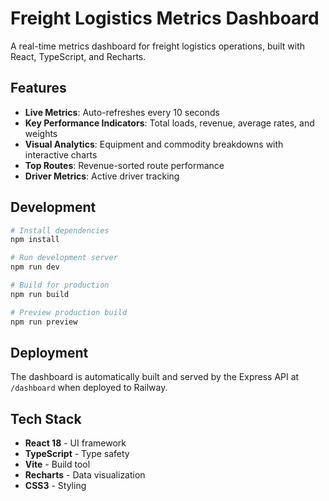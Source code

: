 # Freight Logistics Metrics Dashboard

A real-time metrics dashboard for freight logistics operations, built with React, TypeScript, and Recharts.

## Features

- **Live Metrics**: Auto-refreshes every 10 seconds
- **Key Performance Indicators**: Total loads, revenue, average rates, and weights
- **Visual Analytics**: Equipment and commodity breakdowns with interactive charts
- **Top Routes**: Revenue-sorted route performance
- **Driver Metrics**: Active driver tracking

## Development

```bash
# Install dependencies
npm install

# Run development server
npm run dev

# Build for production
npm run build

# Preview production build
npm run preview
```

## Deployment

The dashboard is automatically built and served by the Express API at `/dashboard` when deployed to Railway.

## Tech Stack

- **React 18** - UI framework
- **TypeScript** - Type safety
- **Vite** - Build tool
- **Recharts** - Data visualization
- **CSS3** - Styling

